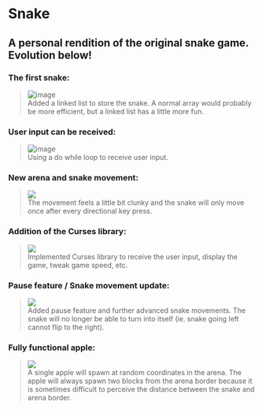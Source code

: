 # Snake
## A personal rendition of the original snake game. Evolution below!

### The first snake:  
> ![image](https://user-images.githubusercontent.com/56971161/115440100-39c7f600-a1c4-11eb-8ef0-8f3e4b17caba.png)  
> Added a linked list to store the snake. A normal array would probably be more efficient, but a linked list has a little more fun.
  
### User input can be received:  
> ![image](https://user-images.githubusercontent.com/56971161/116749477-dacd6280-a9b5-11eb-949f-b446b3255688.png)  
> Using a do while loop to receive user input.
  
### New arena and snake movement:  
> ![](https://i.gyazo.com/257cd6934a3d632a93a4aea25b93013d.gif)  
> The movement feels a little bit clunky and the snake will only move once after every directional key press.

### Addition of the Curses library:  
> ![](https://i.gyazo.com/aaf138ec6463615af6cb9418bf5bc426.gif)  
> Implemented Curses library to receive the user input, display the game, tweak game speed, etc. 

### Pause feature / Snake movement update:  
> ![](https://i.gyazo.com/c659a263532e68554ae4f5242f1330de.gif)  
> Added pause feature and further advanced snake movements. The snake will no longer be able to turn into itself (ie. snake going left cannot flip to the right).  

### Fully functional apple:
> ![](https://i.gyazo.com/a57b3f992313b95af12c1c0f12123f3a.gif)  
> A single apple will spawn at random coordinates in the arena. The apple will always spawn two blocks from the arena border because it is sometimes difficult to perceive the distance between the snake and arena border.  
